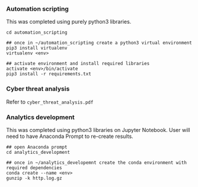 ### Automation scripting
This was completed using purely python3 libraries.  
```
cd automation_scripting

## once in ~/automation_scripting create a python3 virtual environment
pip3 install virtualenv
virtualenv <env>

## activate environment and install required libraries
activate <env>/bin/activate
pip3 install -r requirements.txt
```


### Cyber threat analysis
Refer to ```cyber_threat_analysis.pdf```

### Analytics development
This was completed using python3 libraries on Jupyter Notebook. User will need to have Anaconda Prompt to re-create results.
```
## open Anaconda prompt
cd analytics_development

## once in ~/analytics_developemnt create the conda environment with required dependencies
conda create --name <env>
gunzip -k http.log.gz
```

